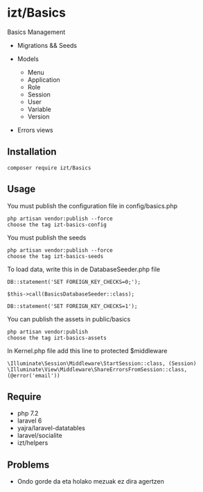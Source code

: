# izt/Basics

Basics Management

- Migrations && Seeds
- Models
    - Menu
    - Application    
    - Role
    - Session
    - User
    - Variable
    - Version
    
- Errors views
    
## Installation

```
composer require izt/Basics
```

## Usage

You must publish the configuration file in config/basics.php

```
php artisan vendor:publish --force   
choose the tag izt-basics-config
```

You must publish the seeds
```
php artisan vendor:publish --force    
choose the tag izt-basics-seeds
```
To load data, write this in de DatabaseSeeder.php file
```
DB::statement('SET FOREIGN_KEY_CHECKS=0;');

$this->call(BasicsDatabaseSeeder::class);

DB::statement('SET FOREIGN_KEY_CHECKS=1');
```     
You can publish the assets in public/basics
```
php artisan vendor:publish   
choose the tag izt-basics-assets
```

In Kernel.php file add this line to protected $middleware
```
\Illuminate\Session\Middleware\StartSession::class, (Session)
\Illuminate\View\Middleware\ShareErrorsFromSession::class, (@error('email'))
```

## Require

- php 7.2
- laravel 6
- yajra/laravel-datatables
- laravel/socialite
- izt/helpers

## Problems

- Ondo gorde da eta holako mezuak ez dira agertzen

    
